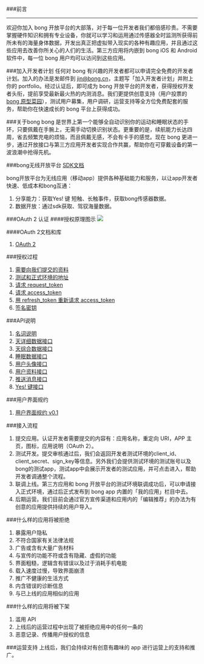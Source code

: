 ###前言
***
欢迎你加入 bong 开放平台的大部落，对于每一位开发者我们都倍感珍贵。不需要掌握硬件知识和拥有专业设备，你就可以学习和运用通过传感器全时监测所获得前所未有的海量身体数据，开发出真正把虚拟带入现实的各种有趣应用，并且通过这些应用去改善你所关心的人们的生活。第三方应用将内嵌到 bong iOS 和 Android 软件中，每一位 bong 用户均可以访问到这些应用。

###加入开发者计划
任何对 bong 有兴趣的开发者都可以申请完全免费的开发者计划。加入的办法是发邮件到 <jin@bong.cn>，主题写「加入开发者计划」并附上你的 portfolio。经过认证后，即可成为 bong 开放平台的开发者，获得授权开发者头衔，提前享受最新最火热的内测消息。我们更提供创意支持（用户投票的 [bong 原型菜园](http://openbong.lofter.com)），测试用户募集，用户调研，运营支持等全方位免费配套的服务，帮助你在快速成长的 bong 平台上获得成功。


###关于bong
bong 是世界上第一个能够全自动识别你的运动和睡眠状态的手环，只要佩戴在手腕上，无需手动切换识别状态。更重要的是，续航能力长达四周，省去频繁充电的烦恼，而且佩戴无感，不会有卡手的感觉。现在 bong 更进一步，通过开放接口与第三方应用开发者实现合作共赢，帮助你在可穿戴设备的第一波浪潮中抢得先机。

###bong无线开放平台
[SDK文档](docs/android_sdk.md)

bong开放平台为无线应用（移动app）提供各种基础能力和服务，以让app开发者快速、低成本和bong互通：

1. 分享能力：获取Yes! 键 短触、长触事件，获取bong传感器数据。
2. 数据开放：通过sdk获取、驾驭海量数据。

###OAuth 2 认证
####授权原理图示
![](https://raw.githubusercontent.com/Ginshell/bongOpenPlatform/master/images/auth.png)

####OAuth 2文档和库
1. [OAuth 2](http://oauth.net/2/)

###授权过程
1. [需要向我们提交的资料](docs/signup.md)
2. [测试和正式环境的地址](docs/address.md)
3. [请求 request_token](docs/request_token.md)
4. [请求 access_token](docs/access_token.md)
5. [用 refresh_token 重新请求 access_token](docs/refresh_token.md)
6. [签名密钥](docs/signature.md)

###API说明
1. [名词说明](docs/api_term.md)
2. [天详细数据接口](docs/api_bongday.md)
3. [天综合数据接口](docs/api_sum.md)
4. [睡眠数据接口](docs/api_sleep.md)
5. [用户头像接口](docs/avatar.md)
6. [用户资料接口](docs/userinfo.md)
7. [推送消息接口](docs/notification.md)
8. [Yes! 键接口](docs/Yes.md)

###用户界面规约
1. [用户界面规约 v0.1](docs/uig.md)

###接入流程
1. 提交应用。认证开发者需要提交的内容有：应用名称，重定向 URI，APP 主页，图标，应用说明（OAuth 2）。
2. 测试开发。提交审核通过后，我们会返回开发者测试环境的client_id、client_secret、sign_key等信息。另外我们会提供测试环境的测试账号以及bong的测试app，测试app中会展示开发者的测试应用，并可点击进入，帮助开发者调通整个流程。
3. 联调上线。第三方应用和 bong 开放平台的测试环境联调成功后，可以申请接入正式环境，通过后正式发布到 bong app 内置的「我的应用」栏目中去。
4. 后期运营。我们目前会通过官方宣传渠道和应用内的「编辑推荐」的办法为有创意的应用提供持续的用户导入。

###什么样的应用将被拒绝
1. 暴露用户隐私 
2. 不符合国家有关法律法规
3. 广告或含有大量广告材料
4. 与宣传的功能不符或含有隐藏、虚假的功能
5. 界面粗糙，逻辑含有错误以及过于消耗手机电能
6. 载入速度过慢，导致界面崩溃
7. 推广不健康的生活方式
8. 内含错误的诊断信息
9. 与已上线的应用相似的应用

###什么样的应用将被下架
1. 滥用 API
2. 上线后的运营过程中出现了被拒绝应用中的任何一条的
3. 恶意记录、传播用户授权的信息

###运营支持
上线后，我们会持续对有创意有趣味的 app 进行运营上的支持和推广。
